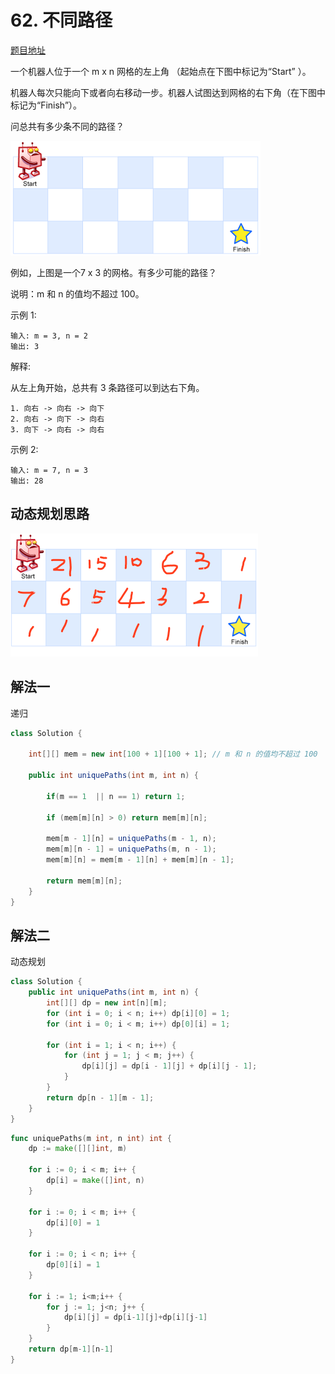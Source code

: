 # 62. 不同路径

[题目地址](https://leetcode-cn.com/problems/unique-paths/)

一个机器人位于一个 m x n 网格的左上角 （起始点在下图中标记为“Start” ）。

机器人每次只能向下或者向右移动一步。机器人试图达到网格的右下角（在下图中标记为“Finish”）。

问总共有多少条不同的路径？

![](./62/robot_maze.png)


例如，上图是一个7 x 3 的网格。有多少可能的路径？

说明：m 和 n 的值均不超过 100。

示例 1:

```
输入: m = 3, n = 2
输出: 3
```

解释:

从左上角开始，总共有 3 条路径可以到达右下角。

```
1. 向右 -> 向右 -> 向下
2. 向右 -> 向下 -> 向右
3. 向下 -> 向右 -> 向右
```

示例 2:

```
输入: m = 7, n = 3
输出: 28
```

## 动态规划思路

![](./62/solution.png)

## 解法一

递归

```Java
class Solution {

    int[][] mem = new int[100 + 1][100 + 1]; // m 和 n 的值均不超过 100
    
    public int uniquePaths(int m, int n) {

		if(m == 1  || n == 1) return 1;

        if (mem[m][n] > 0) return mem[m][n];

        mem[m - 1][n] = uniquePaths(m - 1, n);
        mem[m][n - 1] = uniquePaths(m, n - 1);
        mem[m][n] = mem[m - 1][n] + mem[m][n - 1];
        
        return mem[m][n];
    }
}
```


## 解法二

动态规划

```Java
class Solution {
    public int uniquePaths(int m, int n) {
        int[][] dp = new int[n][m];
        for (int i = 0; i < n; i++) dp[i][0] = 1;
        for (int i = 0; i < m; i++) dp[0][i] = 1;

        for (int i = 1; i < n; i++) {
            for (int j = 1; j < m; j++) {
                dp[i][j] = dp[i - 1][j] + dp[i][j - 1];
            }
        }
        return dp[n - 1][m - 1];
    }
}
```

```go
func uniquePaths(m int, n int) int {
    dp := make([][]int, m)
    
    for i := 0; i < m; i++ {
        dp[i] = make([]int, n)
    } 

    for i := 0; i < m; i++ {
        dp[i][0] = 1
    }

    for i := 0; i < n; i++ {
        dp[0][i] = 1
    }
    
    for i := 1; i<m;i++ {
        for j := 1; j<n; j++ {
            dp[i][j] = dp[i-1][j]+dp[i][j-1]
        }
    }
    return dp[m-1][n-1]
}
```
